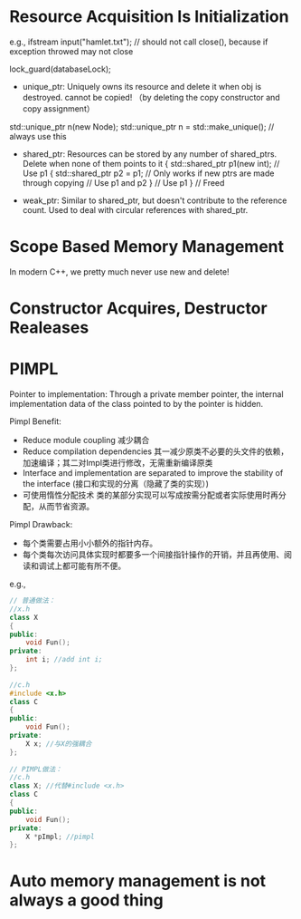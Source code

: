 # Resource Acquisition Is Initialization
e.g.,
ifstream input("hamlet.txt"); // should not call close(), because if exception throwed may not close

lock_guard<mutex>(databaseLock);

- unique_ptr: Uniquely owns its resource and delete it when obj is destroyed. cannot be copied!
（by deleting the copy constructor and copy assignment）

std::unique_ptr<Node> n(new Node);
std::unique_ptr<Node> n = std::make_unique<Node>(); // always use this


- shared_ptr: Resources can be stored by any number of shared_ptrs. Delete when none of them points to it
{
    std::shared_ptr<int> p1(new int);
    // Use p1
    {
        std::shared_ptr<int> p2 = p1;   // Only works if new ptrs are made through copying
        // Use p1 and p2
    }
    // Use p1 
}
// Freed

- weak_ptr: Similar to shared_ptr, but doesn't contribute to the reference count. Used to deal with circular references with shared_ptr.
# Scope Based Memory Management 
In modern C++, we pretty much never use new and delete!
# Constructor Acquires, Destructor Realeases

# PIMPL

Pointer to implementation: Through a private member pointer, the internal implementation data of the class pointed to by the pointer is hidden.

Pimpl Benefit: 

- Reduce module coupling 减少耦合
- Reduce compilation dependencies 其一减少原类不必要的头文件的依赖，加速编译；其二对Impl类进行修改，无需重新编译原类
- Interface and implementation are separated to improve the stability of the interface (接口和实现的分离（隐藏了类的实现）)
- 可使用惰性分配技术 类的某部分实现可以写成按需分配或者实际使用时再分配，从而节省资源。

Pimpl Drawback: 
- 每个类需要占用小小额外的指针内存。
- 每个类每次访问具体实现时都要多一个间接指针操作的开销，并且再使用、阅读和调试上都可能有所不便。

e.g.,
```cpp
// 普通做法：
//x.h
class X
{
public:
    void Fun();
private:
    int i; //add int i;
};
 
//c.h
#include <x.h>
class C
{
public:
    void Fun();
private:
    X x; //与X的强耦合
};
 
// PIMPL做法：
//c.h
class X; //代替#include <x.h>
class C
{
public:
    void Fun();
private:
    X *pImpl; //pimpl
};
```


# Auto memory management is not always a good thing

